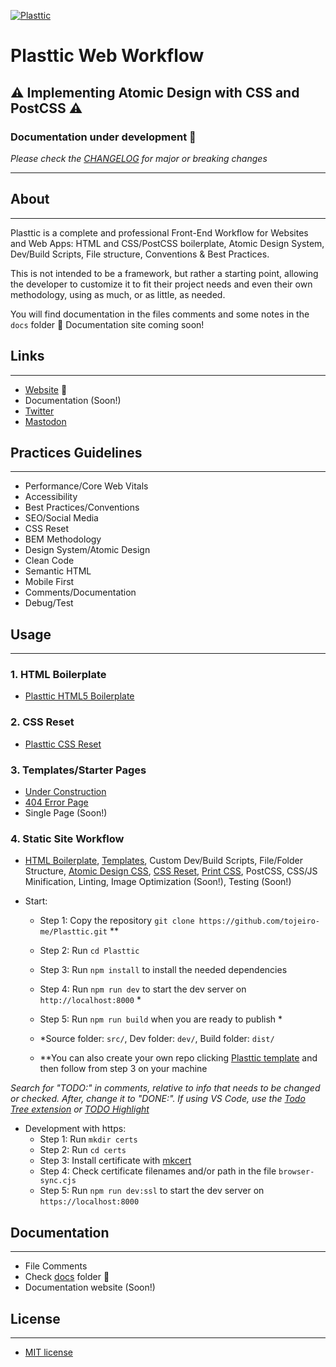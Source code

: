 [![Plasttic](https://plasttic.dev/assets/img/social/default-banner-1200_630.png)](https://plasttic.dev)

# Plasttic Web Workflow

## :warning: Implementing Atomic Design with CSS and PostCSS :warning:

### Documentation under development :construction:

_Please check the [CHANGELOG](/CHANGELOG.md) for major or breaking changes_

---

## About

---

Plasttic is a complete and professional Front-End Workflow for Websites and Web Apps: HTML and CSS/PostCSS boilerplate, Atomic Design System, Dev/Build Scripts, File structure, Conventions & Best Practices.

This is not intended to be a framework, but rather a starting point, allowing the developer to customize it to fit their project needs and even their own methodology, using as much, or as little, as needed.

You will find documentation in the files comments and some notes in the `docs` folder :construction: Documentation site coming soon!

## Links

---

- [Website](https://plasttic.dev) :construction:
- Documentation (Soon!)
- [Twitter](https://twitter.com/Plasttic_Dev)
- [Mastodon](https://mastodon.social/@plasttic)

## Practices Guidelines

---

- Performance/Core Web Vitals
- Accessibility
- Best Practices/Conventions
- SEO/Social Media
- CSS Reset
- BEM Methodology
- Design System/Atomic Design
- Clean Code
- Semantic HTML
- Mobile First
- Comments/Documentation
- Debug/Test

## Usage

---

### 1. HTML Boilerplate

- [Plasttic HTML5 Boilerplate](https://github.com/tojeiro-me/Plasttic-boilerplate)

### 2. CSS Reset

- [Plasttic CSS Reset](https://github.com/tojeiro-me/Plasttic-reset)

### 3. Templates/Starter Pages

- [Under Construction](https://boilerplate.plasttic.dev/temporary.html)
- [404 Error Page](https://boilerplate.plasttic.dev/404.html)
- Single Page (Soon!)

### 4. Static Site Workflow

- [HTML Boilerplate](https://github.com/tojeiro-me/Plasttic-boilerplate), [Templates](https://boilerplate.plasttic.dev), Custom Dev/Build Scripts, File/Folder Structure, [Atomic Design CSS](docs/atomic-design.md), [CSS Reset](https://github.com/tojeiro-me/Plasttic-reset), [Print CSS](./src/assets/css/print.css), PostCSS, CSS/JS Minification, Linting, Image Optimization (Soon!), Testing (Soon!)

- Start:

  - Step 1: Copy the repository `git clone https://github.com/tojeiro-me/Plasttic.git` \*\*
  - Step 2: Run `cd Plasttic`
  - Step 3: Run `npm install` to install the needed dependencies
  - Step 4: Run `npm run dev` to start the dev server on `http://localhost:8000` \*
  - Step 5: Run `npm run build` when you are ready to publish \*

  - \*Source folder: `src/`, Dev folder: `dev/`, Build folder: `dist/`
  - \*\*You can also create your own repo clicking [Plasttic template](https://github.com/tojeiro-me/Plasttic/generate) and then follow from step 3 on your machine

_Search for "TODO:" in comments, relative to info that needs to be changed or checked. After, change it to "DONE:". If using VS Code, use the [Todo Tree extension](https://marketplace.visualstudio.com/items?itemName=Gruntfuggly.todo-tree) or [TODO Highlight](https://marketplace.visualstudio.com/items?itemName=wayou.vscode-todo-highlight)_

- Development with https:
  - Step 1: Run `mkdir certs`
  - Step 2: Run `cd certs`
  - Step 3: Install certificate with [mkcert](https://mkcert.dev/)
  - Step 4: Check certificate filenames and/or path in the file `browser-sync.cjs`
  - Step 5: Run `npm run dev:ssl` to start the dev server on `https://localhost:8000`

## Documentation

---

- File Comments
- Check [docs](./docs) folder :construction:
- Documentation website (Soon!)

## License

---

- [MIT license](https://opensource.org/licenses/MIT)
